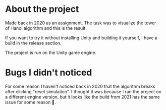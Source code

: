# About the project
Made back in 2020 as an assignment. The task was to visualize the tower of Hanoi algorithm and this is the result.

If you want to try it without installing Unity and building it yourself, I have a build in the release section.

The project is run on the Unity game engine.

# Bugs I didn't noticed
For some reason I haven't noticed back in 2020 that the algorithm breaks after clicking "reset simulation". I thought it was because I ran the project on a different engine version, but it looks like the build from 2021 has the same issue for some reason 🤔.
